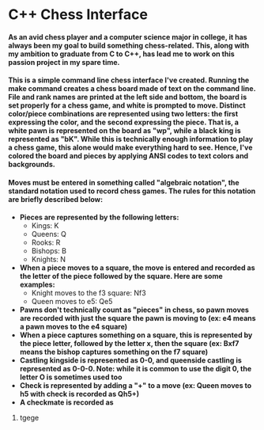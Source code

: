 # C++ Chess Interface

#### As an avid chess player and a computer science major in college, it has always been my goal to build something chess-related. This, along with my ambition to graduate from C to C++, has lead me to work on this passion project in my spare time.

#### This is a simple command line chess interface I've created. Running the make command creates a chess board made of text on the command line. File and rank names are printed at the left side and bottom, the board is set properly for a chess game, and white is prompted to move. Distinct color/piece combinations are represented using two letters: the first expressing the color, and the second expressing the piece. That is, a white pawn is represented on the board as "wp", while a black king is represented as "bK". While this is technically enough information to play a chess game, this alone would make everything hard to see. Hence, I've colored the board and pieces by applying ANSI codes to text colors and backgrounds.

#### Moves must be entered in something called "algebraic notation", the standard notation used to record chess games. The rules for this notation are briefly described below:
- **Pieces are represented by the following letters:**
  - Kings: K
  - Queens: Q
  - Rooks: R
  - Bishops: B
  - Knights: N
- **When a piece moves to a square, the move is entered and recorded as the letter of the piece followed by the square. Here are some examples:**
  - Knight moves to the f3 square: Nf3
  - Queen moves to e5: Qe5
- **Pawns don't technically count as "pieces" in chess, so pawn moves are recorded with just the square the pawn is moving to (ex: e4 means a pawn moves to the e4 square)**
- **When a piece captures something on a square, this is represented by the piece letter, followed by the letter x, then the square (ex: Bxf7 means the bishop captures something on the f7 square)**
- **Castling kingside is represented as 0-0, and queenside castling is represented as 0-0-0. Note: while it is common to use the digit 0, the letter O is sometimes used too**
- **Check is represented by adding a "+" to a move (ex: Queen moves to h5 with check is recorded as Qh5+)**
- **A checkmate is recorded as**


1. tgege
